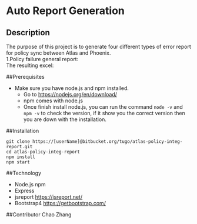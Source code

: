 # Auto Report Generation
## Description
The purpose of this project is to generate four different types of error report for policy sync between Atlas and Phoenix.  
1.Policy failure general report:   
The resulting excel:   


##Prerequisites
* Make sure you have node.js and npm installed.
   * Go to https://nodejs.org/en/download/
   * npm comes with node.js
   * Once finish install node.js, you can run the command ` node -v ` and ` npm -v ` to check the version, if it show you the correct version then you are down with the installation.
   
##Installation

```shell
git clone https://[userName]@bitbucket.org/tugo/atlas-policy-integ-report.git
cd atlas-policy-integ-report
npm install
npm start
```

##Technology
* Node.js  npm
* Express
* jsreport https://jsreport.net/
* Bootstrap4 https://getbootstrap.com/

##Contributor
Chao Zhang


   